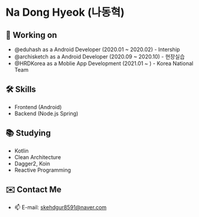 # Na Dong Hyeok (나동혁)

## 🔭 Working on

- @eduhash as a Android Developer (2020.01 ~ 2020.02) - Intership
- @archisketch as a Android Developer (2020.09 ~ 2020.10) - 현장실습
- @HRDKorea as a Moblie App Development (2021.01 ~ ) - Korea National Team

## 🛠 Skills

- Frontend (Android)
- Backend (Node.js Spring)

## 📚 Studying

- Kotlin
- Clean Architecture
- Dagger2, Koin
- Reactive Programming

## ✉️ Contact Me

- 📫 E-mail: skehdgur8591@naver.com
